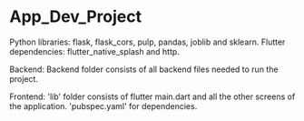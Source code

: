 # App_Dev_Project
Python libraries: flask, flask_cors, pulp, pandas, joblib and sklearn.
Flutter dependencies: flutter_native_splash and http.

Backend: Backend folder consists of all backend files needed to run the project. 

Frontend: 'lib' folder consists of flutter main.dart and all the other screens of the application. 
'pubspec.yaml' for dependencies.
